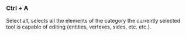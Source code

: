 ### Ctrl + A
Select all, selects all the elements of the category the currently selected tool is capable of editing (entities, vertexes, sides, etc. etc.).
